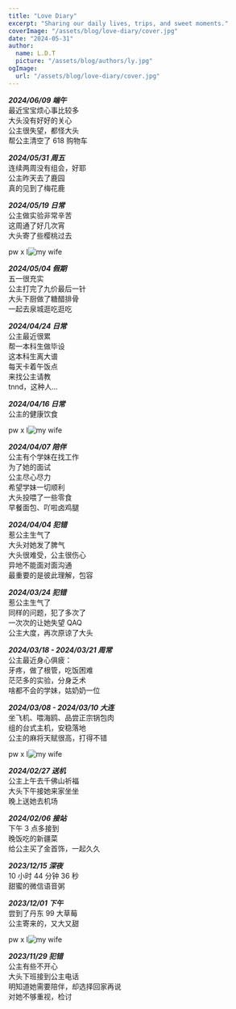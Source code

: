 ```yaml
---
title: "Love Diary"
excerpt: "Sharing our daily lives, trips, and sweet moments."
coverImage: "/assets/blog/love-diary/cover.jpg"
date: "2024-05-31"
author:
  name: L.D.T
  picture: "/assets/blog/authors/ly.jpg"
ogImage:
  url: "/assets/blog/love-diary/cover.jpg"
---
```


**_2024/06/09 端午_**  
最近宝宝烦心事比较多  
大头没有好好的关心  
公主很失望，都怪大头  
帮公主清空了 618 购物车

**_2024/05/31 周五_**  
连续两周没有组会，好耶  
公主昨天去了鹿园  
真的见到了梅花鹿

**_2024/05/19 日常_**  
公主做实验非常辛苦  
这周通了好几次宵  
大头寄了些樱桃过去

pw x l![my wife](/assets/blog/love-diary/wx_20240519131853.jpg "山东樱桃")

**_2024/05/04 假期_**  
五一很充实  
公主打完了九价最后一针  
大头下厨做了糖醋排骨  
一起去泉城逛吃逛吃

**_2024/04/24 日常_**  
公主最近很累  
帮一本科生做毕设  
这本科生离大谱  
每天卡着午饭点  
来找公主请教  
tnnd，这种人...

**_2024/04/16 日常_**  
公主的健康饮食

pw x l![my wife](/assets/blog/love-diary/wx_20240416130226.jpg "健康饮食")

**_2024/04/07 陪伴_**  
公主有个学妹在找工作  
为了她的面试  
公主尽心尽力  
希望学妹一切顺利  
大头投喂了一些零食  
早餐面包、吖啦卤鸡腿

**_2024/04/04 犯错_**  
惹公主生气了  
大头对她发了脾气  
大头很难受，公主很伤心  
异地不能面对面沟通  
最重要的是彼此理解，包容

**_2024/03/24 犯错_**  
惹公主生气了  
同样的问题，犯了多次了  
一次次的让她失望 QAQ  
公主大度，再次原谅了大头

**_2024/03/18 - 2024/03/21 周常_**  
公主最近身心俱疲：  
牙疼，做了根管，吃饭困难  
茫茫多的实验，分身乏术  
啥都不会的学妹，姑奶奶一位

**_2024/03/08 - 2024/03/10 大连_**  
坐飞机、喂海鸥、品尝正宗锅包肉  
组的台式主机，安稳落地  
公主的麻将天赋很高，打得不错

pw x l![my wife](/assets/blog/love-diary/wx_20240315141718.jpg "边看甄嬛边用膳")

**_2024/02/27 送机_**  
公主上午去千佛山祈福  
大头下午接她来家坐坐  
晚上送她去机场

**_2024/02/06 接站_**  
下午 3 点多接到  
晚饭吃的新疆菜  
给公主买了金首饰，一起久久

**_2023/12/15 深夜_**  
10 小时 44 分钟 36 秒  
甜蜜的微信语音粥

**_2023/12/01 下午_**  
尝到了丹东 99 大草莓  
公主寄来的，又大又甜

pw x l![my wife](/assets/blog/love-diary/wx_20240315141707.jpg "丹东99")

**_2023/11/29 犯错_**  
公主有些不开心  
大头下班接到公主电话  
明知道她需要陪伴，却选择回家再说  
对她不够重视，检讨

